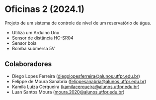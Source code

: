 # Oficinas 2 (2024.1)

Projeto de um sistema de controle de nível de um reservatório de água.

- Utiliza um Arduino Uno
- Sensor de distância HC-SR04
- Sensor boia
- Bomba submersa 5V

## Colaboradores
- Diego Lopes Ferreira (diegolopesferreira@alunos.utfpr.edu.br)
- Felippe de Moura Sanabria (felippesanabria@alunos.utfpr.edu.br)
- Kamila Luiza Cerqueira (kamilacerqueira@alunos.utfpr.edu.br)
- Luan Santos Moura (moura.2020@alunos.utfpr.edu.br)

